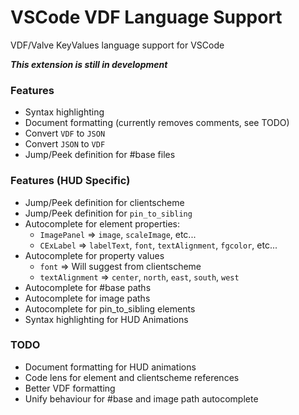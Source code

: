 # VSCode VDF Language Support

VDF/Valve KeyValues language support for VSCode

***This extension is still in development***

### Features
 - Syntax highlighting
 - Document formatting (currently removes comments, see TODO)
 - Convert `VDF` to `JSON`
 - Convert `JSON` to `VDF`
 - Jump/Peek definition for #base files

 ### Features (HUD Specific)
  - Jump/Peek definition for clientscheme
  - Jump/Peek definition for `pin_to_sibling`
 - Autocomplete for element properties:
    - `ImagePanel` => `image`, `scaleImage`, etc...
    - `CExLabel` => `labelText`, `font`, `textAlignment`, `fgcolor`, etc...
 - Autocomplete for property values
    - `font` => Will suggest from clientscheme
    - `textAlignment` => `center`, `north`, `east`, `south`, `west`
 - Autocomplete for #base paths
 - Autocomplete for image paths
 - Autocomplete for pin_to_sibling elements
 - Syntax highlighting for HUD Animations


### TODO

 - Document formatting for HUD animations
 - Code lens for element and clientscheme references
 - Better VDF formatting
 - Unify behaviour for #base and image path autocomplete